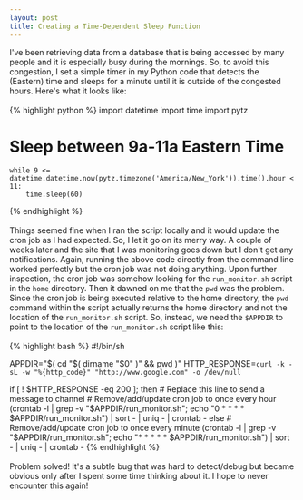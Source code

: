 ```yaml
---
layout: post
title: Creating a Time-Dependent Sleep Function
---
```


I've been retrieving data from a database that is being accessed by many people and it is especially busy during the mornings. So, to avoid this congestion, I set a simple timer in my Python code that detects the (Eastern) time and sleeps for a minute until it is outside of the congested hours. Here's what it looks like:
<br><br>
{% highlight python %}
import datetime
import time
import pytz

# Sleep between 9a-11a Eastern Time
    while 9 <= datetime.datetime.now(pytz.timezone('America/New_York')).time().hour < 11:
        time.sleep(60)
{% endhighlight %}
<br><br>
Things seemed fine when I ran the script locally and it would update the cron job as I had expected. So, I let it go on its merry way. A couple of weeks later and the site that I was monitoring goes down but I don't get any notifications. Again, running the above code directly from the command line worked perfectly but the cron job was not doing anything. Upon further inspection, the cron job was somehow looking for the `run_monitor.sh` script in the `home` directory. Then it dawned on me that the `pwd` was the problem. Since the cron job is being executed relative to the home directory, the `pwd` command within the script actually returns the home directory and not the location of the `run_monitor.sh` script. So, instead, we need the `$APPDIR` to point to the location of the `run_monitor.sh` script like this:
<br><br>
{% highlight bash %}
#!/bin/sh

APPDIR="$( cd "$( dirname "$0" )" && pwd )"
HTTP_RESPONSE=`curl -k -sL -w "%{http_code}" "http://www.google.com" -o /dev/null`

if [ ! $HTTP_RESPONSE -eq 200 ]; then
    # Replace this line to send a message to channel
    # Remove/add/update cron job to once every hour
    (crontab -l | grep -v "$APPDIR/run_monitor.sh"; echo "0 * * * * $APPDIR/run_monitor.sh") | sort - | uniq - | crontab -
else
    # Remove/add/update cron job to once every minute
    (crontab -l | grep -v "$APPDIR/run_monitor.sh"; echo "* * * * * $APPDIR/run_monitor.sh") | sort - | uniq - | crontab -
{% endhighlight %}
<br><br>
Problem solved! It's a subtle bug that was hard to detect/debug but became obvious only after I spent some time thinking about it. I hope to never encounter this again!
